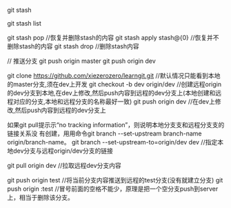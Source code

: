 git stash

git stash list

git stash pop   //恢复并删除stash的内容
git stash apply  stash@{0}  //恢复并不删除stash的内容
git stash drop  //删除stash内容


// 推送分支
git push origin master
git push origin dev

git clone https://github.com/xiezerozero/learngit.git   //默认情况只能看到本地的master分支,须在dev上开发
git checkout -b dev origin/dev  //创建远程origin的dev分支到本地,在dev上修改,然后push内容到远程的dev分支上(本地创建和远程对应的分支,本地和远程分支的名称最好一致)
git push origin dev     //在dev上修改,然后push内容到远程的dev分支上


如果git pull提⽰示“no tracking information”，则说明本地分⽀支和远程分⽀支的链接关系没
有创建，⽤用命令git branch --set-upstream branch-name origin/branch-name。
git branch --set-upstream-to=origin/dev dev    //指定本地dev分支与远程origin/dev分支的链接

git pull origin dev //拉取远程dev分支内容

git push origin test    //将当前分支内容推送到远程的test分支(没有就建立分支)
git push origin :test   //冒号前面的空格不能少，原理是把一个空分支push到server上，相当于删除该分支。